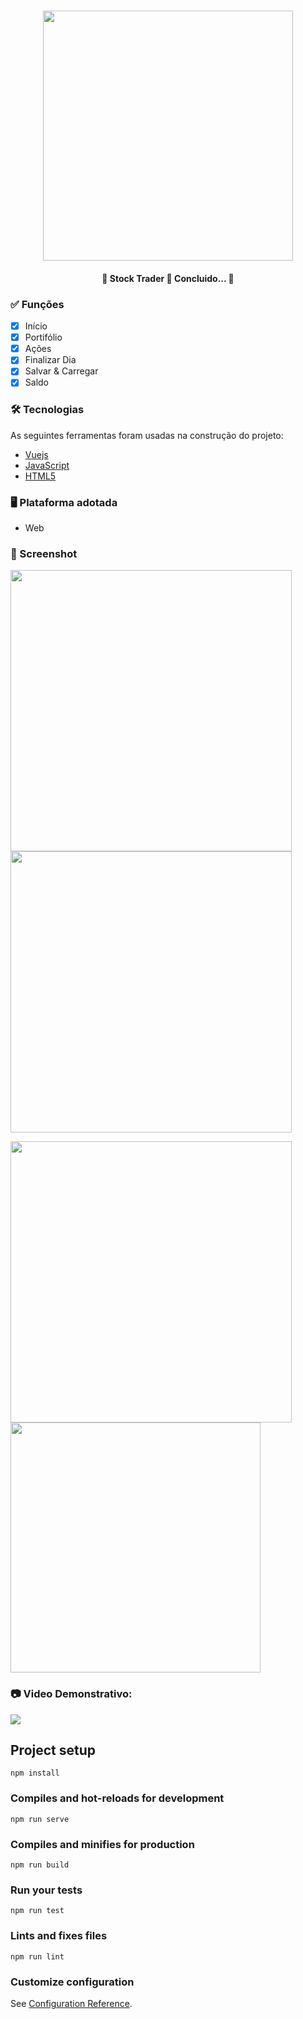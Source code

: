 <h1 align="center">
   <img src="https://firebasestorage.googleapis.com/v0/b/apostas-e1af2.appspot.com/o/vuejs%2Fstock-trader%2Flogo.png?alt=media&token=a9f3e6ee-b035-472b-be56-e56750c31bf0" width="400">
</h1>

<h4 align="center"> 
	🚧  Stock Trader 🚀 Concluido...  🚧
</h4>

<h3>✅ Funções</h3>

- [x] Início
- [x] Portifólio
- [x] Ações
- [x] Finalizar Dia
- [x] Salvar & Carregar
- [x] Saldo

<h3>🛠 Tecnologias</h3>

As seguintes ferramentas foram usadas na construção do projeto:

- [Vuejs](https://vuejs.org/)
- [JavaScript](https://developer.mozilla.org/pt-BR/docs/Web/JavaScript)
- [HTML5](https://developer.mozilla.org/pt-BR/docs/Web/HTML)

<h3>🖥️ Plataforma adotada</h3>

  - Web

<h3> 📸 Screenshot</h3>

<p float="left">
	<img src="https://firebasestorage.googleapis.com/v0/b/apostas-e1af2.appspot.com/o/vuejs%2Fstock-trader%2Finicio.PNG?alt=media&token=1fd82755-50ef-42c7-9e97-6e3690ff20a1" width="450">
	<img src="https://firebasestorage.googleapis.com/v0/b/apostas-e1af2.appspot.com/o/vuejs%2Fstock-trader%2Facoes.PNG?alt=media&token=c8ddf537-a87c-42b3-8d82-298d282d2c72" width="450">
</p>

<p float="left">
	<img src="https://firebasestorage.googleapis.com/v0/b/apostas-e1af2.appspot.com/o/vuejs%2Fstock-trader%2Fportifolio.PNG?alt=media&token=4211d365-8da6-4c81-86c5-01d082fecb01" width="450">
	<img src="https://firebasestorage.googleapis.com/v0/b/apostas-e1af2.appspot.com/o/vuejs%2Fstock-trader%2Fsalvar%20e%20carregar.PNG?alt=media&token=ac5b9f36-3723-4df2-918c-872f60673d7e" width="400">
</p>

<h3> 📷 Video Demonstrativo:</h3>

<div>
<a href="https://youtu.be/FBkyWo_V6Yo" target="_blank"><img src="https://img.shields.io/badge/YouTube-FF0000?style=for-the-badge&logo=youtube&logoColor=white" target="_blank"></a>
</div>

## Project setup
```
npm install
```

### Compiles and hot-reloads for development
```
npm run serve
```

### Compiles and minifies for production
```
npm run build
```

### Run your tests
```
npm run test
```

### Lints and fixes files
```
npm run lint
```

### Customize configuration
See [Configuration Reference](https://cli.vuejs.org/config/).

